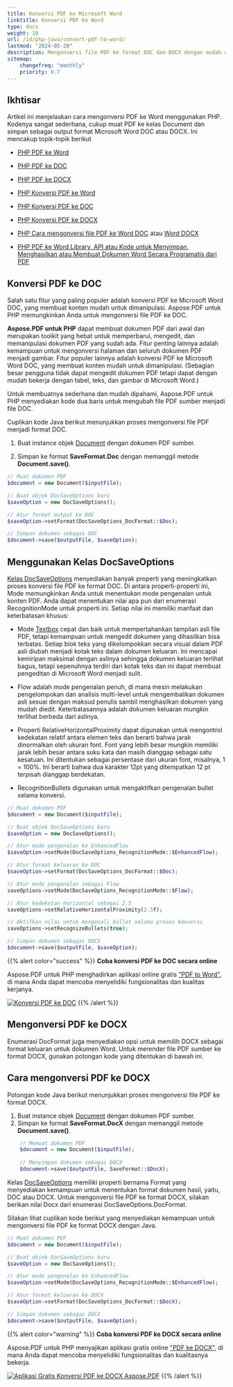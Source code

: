 ```yaml
---
title: Konversi PDF ke Microsoft Word
linktitle: Konversi PDF ke Word
type: docs
weight: 10
url: /id/php-java/convert-pdf-to-word/
lastmod: "2024-05-20"
description: Mengonversi file PDF ke format DOC dan DOCX dengan mudah dan kontrol penuh dengan Aspose.PDF untuk PHP. Pelajari lebih lanjut cara menyesuaikan konversi dokumen PDF ke Microsoft Word.
sitemap:
    changefreq: "monthly"
    priority: 0.7
---
```


## Ikhtisar

Artikel ini menjelaskan cara mengonversi PDF ke Word menggunakan PHP. Kodenya sangat sederhana, cukup muat PDF ke kelas Document dan simpan sebagai output format Microsoft Word DOC atau DOCX. Ini mencakup topik-topik berikut

- [PHP PDF ke Word](#convert-pdf-to-doc)
- [PHP PDF ke DOC](#convert-pdf-to-doc)
- [PHP PDF ke DOCX](#convert-pdf-to-docx)
- [PHP Konversi PDF ke Word](#convert-pdf-to-docx)
- [PHP Konversi PDF ke DOC](#convert-pdf-to-doc)
- [PHP Konversi PDF ke DOCX](#convert-pdf-to-docx)
- [PHP Cara mengonversi file PDF ke Word DOC](#convert-pdf-to-doc) atau [Word DOCX](#convert-pdf-to-docx)

- [PHP PDF ke Word Library, API atau Kode untuk Menyimpan, Menghasilkan atau Membuat Dokumen Word Secara Programatis dari PDF](#convert-pdf-to-docx)

## Konversi PDF ke DOC

Salah satu fitur yang paling populer adalah konversi PDF ke Microsoft Word DOC, yang membuat konten mudah untuk dimanipulasi. Aspose.PDF untuk PHP memungkinkan Anda untuk mengonversi file PDF ke DOC.

**Aspose.PDF untuk PHP** dapat membuat dokumen PDF dari awal dan merupakan toolkit yang hebat untuk memperbarui, mengedit, dan memanipulasi dokumen PDF yang sudah ada. Fitur penting lainnya adalah kemampuan untuk mengonversi halaman dan seluruh dokumen PDF menjadi gambar. Fitur populer lainnya adalah konversi PDF ke Microsoft Word DOC, yang membuat konten mudah untuk dimanipulasi. (Sebagian besar pengguna tidak dapat mengedit dokumen PDF tetapi dapat dengan mudah bekerja dengan tabel, teks, dan gambar di Microsoft Word.)

Untuk membuatnya sederhana dan mudah dipahami, Aspose.PDF untuk PHP menyediakan kode dua baris untuk mengubah file PDF sumber menjadi file DOC.

Cuplikan kode Java berikut menunjukkan proses mengonversi file PDF menjadi format DOC.

1. Buat instance objek [Document](https://reference.aspose.com/page/java/com.aspose.page/document) dengan dokumen PDF sumber.

2. Simpan ke format **SaveFormat.Doc** dengan memanggil metode **Document.save()**.

```php
// Muat dokumen PDF
$document = new Document($inputFile);

// Buat objek DocSaveOptions baru
$saveOption = new DocSaveOptions();

// Atur format output ke DOC
$saveOption->setFormat(DocSaveOptions_DocFormat::$Doc);

// Simpan dokumen sebagai DOC
$document->save($outputFile, $saveOption);
```

## Menggunakan Kelas DocSaveOptions

[Kelas DocSaveOptions](https://reference.aspose.com/pdf/java/com.aspose.pdf/DocSaveOptions) menyediakan banyak properti yang meningkatkan proses konversi file PDF ke format DOC. Di antara properti-properti ini, Mode memungkinkan Anda untuk menentukan mode pengenalan untuk konten PDF. Anda dapat menentukan nilai apa pun dari enumerasi RecognitionMode untuk properti ini. Setiap nilai ini memiliki manfaat dan keterbatasan khusus:

- Mode [Textbox](https://reference.aspose.com/pdf/java/com.aspose.pdf/TextBoxField) cepat dan baik untuk mempertahankan tampilan asli file PDF, tetapi kemampuan untuk mengedit dokumen yang dihasilkan bisa terbatas.
 Setiap blok teks yang dikelompokkan secara visual dalam PDF asli diubah menjadi kotak teks dalam dokumen keluaran. Ini mencapai kemiripan maksimal dengan aslinya sehingga dokumen keluaran terlihat bagus, tetapi sepenuhnya terdiri dari kotak teks dan ini dapat membuat pengeditan di Microsoft Word menjadi sulit.

- Flow adalah mode pengenalan penuh, di mana mesin melakukan pengelompokan dan analisis multi-level untuk mengembalikan dokumen asli sesuai dengan maksud penulis sambil menghasilkan dokumen yang mudah diedit. Keterbatasannya adalah dokumen keluaran mungkin terlihat berbeda dari aslinya.

- Properti RelativeHorizontalProximity dapat digunakan untuk mengontrol kedekatan relatif antara elemen teks dan berarti bahwa jarak dinormalkan oleh ukuran font. Font yang lebih besar mungkin memiliki jarak lebih besar antara suku kata dan masih dianggap sebagai satu kesatuan. Ini ditentukan sebagai persentase dari ukuran font, misalnya, 1 = 100%. Ini berarti bahwa dua karakter 12pt yang ditempatkan 12 pt terpisah dianggap berdekatan.

- RecognitionBullets digunakan untuk mengaktifkan pengenalan bullet selama konversi.
```php
// Muat dokumen PDF
$document = new Document($inputFile);

// Buat objek DocSaveOptions baru
$saveOption = new DocSaveOptions();

// Atur mode pengenalan ke EnhancedFlow
$saveOption->setMode(DocSaveOptions_RecognitionMode::$EnhancedFlow);

// Atur format keluaran ke DOC
$saveOption->setFormat(DocSaveOptions_DocFormat::$Doc);

// Atur mode pengenalan sebagai Flow
saveOptions->setMode(DocSaveOptions_RecognitionMode::$Flow);

// Atur kedekatan horizontal sebagai 2.5
saveOptions->setRelativeHorizontalProximity(2.5f);

// Aktifkan nilai untuk mengenali bullet selama proses konversi
saveOptions->setRecognizeBullets(true);

// Simpan dokumen sebagai DOCX
$document->save($outputFile, $saveOption);
```

{{% alert color="success" %}}
**Coba konversi PDF ke DOC secara online**

Aspose.PDF untuk PHP menghadirkan aplikasi online gratis ["PDF to Word"](https://products.aspose.app/pdf/conversion/pdf-to-doc), di mana Anda dapat mencoba menyelidiki fungsionalitas dan kualitas kerjanya.


[![Konversi PDF ke DOC](pdf_to_word.png)](https://products.aspose.app/pdf/conversion/pdf-to-doc)
{{% /alert %}}

## Mengonversi PDF ke DOCX

Enumerasi DocFormat juga menyediakan opsi untuk memilih DOCX sebagai format keluaran untuk dokumen Word. Untuk merender file PDF sumber ke format DOCX, gunakan potongan kode yang ditentukan di bawah ini.

## Cara mengonversi PDF ke DOCX

Potongan kode Java berikut menunjukkan proses mengonversi file PDF ke format DOCX.

1. Buat instance objek [Document](https://reference.aspose.com/page/java/com.aspose.page/document) dengan dokumen PDF sumber.
2. Simpan ke format **SaveFormat.DocX** dengan memanggil metode **Document.save()**.

```php
    // Memuat dokumen PDF
    $document = new Document($inputFile);
    
    // Menyimpan dokumen sebagai DOCX
    $document->save($outputFile, SaveFormat::$DocX);
```

Kelas [DocSaveOptions](https://reference.aspose.com/pdf/java/com.aspose.pdf/docsaveoptions) memiliki properti bernama Format yang menyediakan kemampuan untuk menentukan format dokumen hasil, yaitu, DOC atau DOCX.
 Untuk mengonversi file PDF ke format DOCX, silakan berikan nilai Docx dari enumerasi DocSaveOptions.DocFormat.

Silakan lihat cuplikan kode berikut yang menyediakan kemampuan untuk mengonversi file PDF ke format DOCX dengan Java.

```php
// Muat dokumen PDF
$document = new Document($inputFile);

// Buat objek DocSaveOptions baru
$saveOption = new DocSaveOptions();

// Atur mode pengenalan ke EnhancedFlow
$saveOption->setMode(DocSaveOptions_RecognitionMode::$EnhancedFlow);

// Atur format keluaran ke DOCX
$saveOption->setFormat(DocSaveOptions_DocFormat::$DocX);

// Simpan dokumen sebagai DOCX
$document->save($outputFile, $saveOption);
```

{{% alert color="warning" %}}
**Coba konversi PDF ke DOCX secara online**

Aspose.PDF untuk PHP menyajikan aplikasi gratis online ["PDF ke DOCX"](https://products.aspose.app/pdf/conversion/pdf-to-docx), di mana Anda dapat mencoba menyelidiki fungsionalitas dan kualitasnya bekerja.


[![Aplikasi Gratis Konversi PDF ke DOCX Aspose.PDF](pdf_to_docx.png)](https://products.aspose.app/pdf/conversion/pdf-to-docx)
{{% /alert %}}

